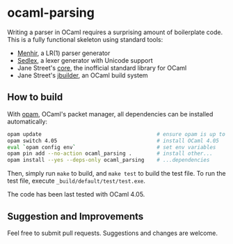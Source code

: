 # ocaml-parsing
Writing a parser in OCaml requires a surprising amount of boilerplate code. This is a fully functional skeleton using standard tools:
* [Menhir](http://gallium.inria.fr/~fpottier/menhir/), a LR(1) parser generator
* [Sedlex](https://github.com/alainfrisch/sedlex), a lexer generator with Unicode support
* Jane Street's [core](https://ocaml.janestreet.com/ocaml-core/latest/doc/), the inofficial standard library for OCaml
* Jane Street's [jbuilder](http://oasis.forge.ocamlcore.org), an OCaml build system

## How to build
With [opam](http://opam.ocaml.org), OCaml's packet manager, all dependencies can be installed automatically:
```sh
opam update                                     # ensure opam is up to date
opam switch 4.05                                # install OCaml 4.05
eval `opam config env`                          # set env variables
opam pin add --no-action ocaml_parsing .        # install other...
opam install --yes --deps-only ocaml_parsing    # ...dependencies
```
Then, simply run `make` to build, and `make test` to build the test file. To run the test file, execute `_build/default/test/test.exe`.

The code has been last tested with OCaml 4.05.

## Suggestion and Improvements
Feel free to submit pull requests. Suggestions and changes are welcome.
